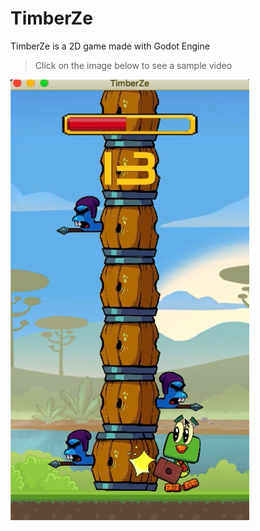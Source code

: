 # TimberZe

TimberZe is a 2D game made with Godot Engine

> Click on the image below to see a sample video

[![TimberZe game sample](/assets/timber-ze-sample.png)](https://youtu.be/GtLTRL9yXn8)